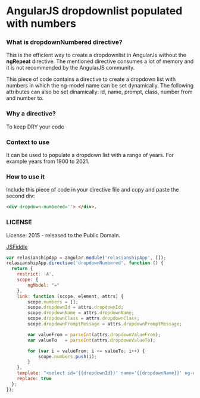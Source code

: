 # AngularJS dropdownlist populated with numbers

### What is dropdownNumbered directive?
This is the efficient way to create a dropdownlist in AngularJs without the **ngRepeat** directive. The mentioned directive consumes a lot of memory and it is not recommended by the AngularJS community.

This piece of code contains a directive to create a dropdown list with numbers in which the ng-model name can be set dynamically.
The following attributes can also be set dinamically: id, name, prompt, class, number from and number to.

### Why a directive?
To keep DRY your code

### Context to use
It can be used to populate a dropdown list with a range of years. For example years from 1900 to 2021.

### How to use it
Include this piece of code in your directive file and copy and paste the second div:

```html
<div dropdown-numbered=''> </div>.
```

### LICENSE
License: 2015 - released to the Public Domain.


[JSFiddle](http://jsfiddle.net/leonardo_venoso/ujur46og/5/) 



```javascript
var relasianshipApp = angular.module('relasianshipApp', []);
relasianshipApp.directive('dropdownNumbered', function () {
  return {
    restrict: 'A',
    scope: {
        ngModel: "="
    },
    link: function (scope, element, attrs) {
        scope.numbers = [];
        scope.dropdownId = attrs.dropdownId;
        scope.dropdownName = attrs.dropdownName;
        scope.dropdownClass = attrs.dropdownClass;
        scope.dropdownPromptMessage = attrs.dropdownPromptMessage;

        var valueFrom = parseInt(attrs.dropdownValueFrom);
        var valueTo   = parseInt(attrs.dropdownValueTo);

        for (var i = valueFrom; i <= valueTo; i++) {
            scope.numbers.push(i);
        }
    },
    template: "<select id='{{dropdownId}}' name='{{dropdownName}}' ng-options='y for y in numbers track by y' class='{{dropdownClass}}'><option value=''>{{dropdownPromptMessage}}</option></select>",
    replace: true
  };
});
```


